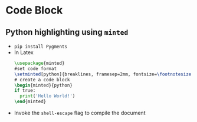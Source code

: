 # Code Block

## Python highlighting using `minted`
- `pip install Pygments`
- In Latex
  ```latex
  \usepackage{minted}
  #set code format
  \setminted[python]{breaklines, framesep=2mm, fontsize=\footnotesize, numbersep=5pt}
  # create a code block
  \begin{minted}{python}
  if true:
    print('Hello World!')
  \end{minted}
  ```
- Invoke the `shell-escape` flag to compile the document
